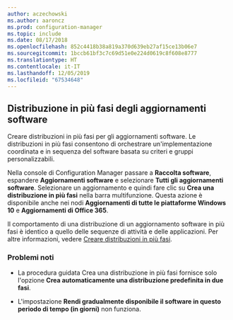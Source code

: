 ```yaml
---
author: aczechowski
ms.author: aaroncz
ms.prod: configuration-manager
ms.topic: include
ms.date: 08/17/2018
ms.openlocfilehash: 852c4418b38a819a370d639eb27af15ce13b06e7
ms.sourcegitcommit: 1bccb61bf3c7c69d51e0e224d0619c8f608e8777
ms.translationtype: HT
ms.contentlocale: it-IT
ms.lasthandoff: 12/05/2019
ms.locfileid: "67534648"
---
```

## <a name="bkmk_pod"></a> Distribuzione in più fasi degli aggiornamenti software
<!--1358146-->

Creare distribuzioni in più fasi per gli aggiornamenti software. Le distribuzioni in più fasi consentono di orchestrare un'implementazione coordinata e in sequenza del software basata su criteri e gruppi personalizzabili.

Nella console di Configuration Manager passare a **Raccolta software**, espandere **Aggiornamenti software** e selezionare **Tutti gli aggiornamenti software**. Selezionare un aggiornamento e quindi fare clic su **Crea una distribuzione in più fasi** nella barra multifunzione. Questa azione è disponibile anche nei nodi **Aggiornamenti di tutte le piattaforme Windows 10** e **Aggiornamenti di Office 365**. 

Il comportamento di una distribuzione di un aggiornamento software in più fasi è identico a quello delle sequenze di attività e delle applicazioni. Per altre informazioni, vedere [Creare distribuzioni in più fasi](/sccm/osd/deploy-use/create-phased-deployment-for-task-sequence).


### <a name="known-issues"></a>Problemi noti

- La procedura guidata Crea una distribuzione in più fasi fornisce solo l'opzione **Crea automaticamente una distribuzione predefinita in due fasi**.

- L'impostazione **Rendi gradualmente disponibile il software in questo periodo di tempo (in giorni)** non funziona.  



